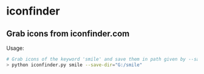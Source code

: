 iconfinder
==========
Grab icons from iconfinder.com
-------------------------------
Usage:
```bash
# Grab icons of the keyword 'smile' and save them in path given by --save-dir 
> python iconfinder.py smile --save-dir="G:/smile"

```
